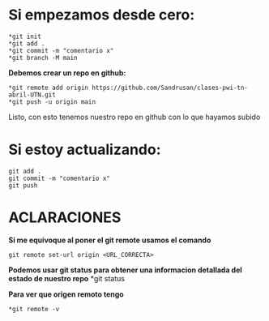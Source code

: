 # Si empezamos desde cero:

    *git init
    *git add .
    *git commit -m "comentario x"
    *git branch -M main
**Debemos crear un repo en github:**

    *git remote add origin https://github.com/Sandrusan/clases-pwi-tn-abril-UTN.git
    *git push -u origin main

Listo, con esto tenemos nuestro repo en github con lo que hayamos subido

# Si estoy actualizando:
    git add .
    git commit -m "comentario x"
    git push

# ACLARACIONES

**Si me equivoque al poner el git remote usamos el comando** 

    git remote set-url origin <URL_CORRECTA>

**Podemos usar git status para obtener una informacion detallada del estado de nuestro repo**
    *git status

**Para ver que origen remoto tengo**

    *git remote -v